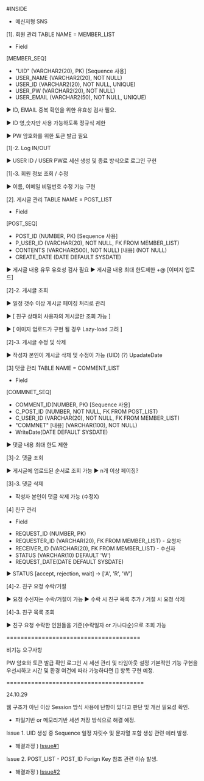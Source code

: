 #INSIDE

- 메신저형 SNS

[1]. 회원 관리
TABLE NAME = MEMBER_LIST
- Field 

[MEMBER_SEQ]
* "UID" (VARCHAR2(20), PK) [Sequence 사용] 
* USER_NAME (VARCHAR2(20), NOT NULL)
* USER_ID (VARCHAR2(20), NOT NULL, UNIQUE)
* USER_PW (VARCHAR2(20), NOT NULL)
* USER_EMAIL (VARCHAR2(50), NOT NULL, UNIQUE)

▶ ID, EMAIL 중복 확인을 위한 유효성 검사 필요.

▶ ID 영,숫자만 사용 가능하도록 정규식 제한

▶ PW 암호화를 위한 토큰 발급 필요

[1]-2. Log IN/OUT

▶ USER ID / USER PW로 세션 생성 및 종료 방식으로 로그인 구현

[1]-3. 회원 정보 조회 / 수정

▶ 이름, 이메일 비밀번호 수정 기능 구현

[2]. 게시글 관리
TABLE NAME = POST_LIST
- Field

[POST_SEQ]
* POST_ID (NUMBER, PK) [Sequence 사용] 
* P_USER_ID (VARCHAR(20), NOT NULL, FK FROM MEMBER_LIST)
* CONTENTS (VARCHAR(500), NOT NULL) [내용] (NOT NULL)
* CREATE_DATE (DATE DEFAULT SYSDATE)

▶ 게시글 내용 유무 유효성 검사 필요
▶ 게시글 내용 최대 한도제한 +@ [이미지 업로드]

[2]-2. 게시글 조회

▶ 일정 갯수 이상 게시글 페이징 처리로 관리

▶ [ 친구 상태의 사용자의 게시글만 조회 가능 ]

▶ [ 이미지 업로드가 구현 될 경우 Lazy-load 고려 ]

[2]-3. 게시글 수정 및 삭제

▶ 작성자 본인이 게시글 삭제 및 수정이 가능 (UID)
(?) UpadateDate

[3] 댓글 관리
TABLE NAME = COMMENT_LIST
- Field

[COMMNET_SEQ]
* COMMENT_ID(NUMBER, PK) [Sequence 사용]
* C_POST_ID (NUMBER, NOT NULL, FK FROM POST_LIST)
* C_USER_ID (VARCHAR(20), NOT NULL, FK FROM MEMBER_LIST)
* "COMMNET" [내용] (VARCHAR(100), NOT NULL)
* WriteDate(DATE DEFAULT SYSDATE)

▶ 댓글 내용 최대 한도 제한

[3]-2. 댓글 조회

▶ 게시글에 업로드된 순서로 조회 가능
▶ n개 이상 페이징?

[3]-3. 댓글 삭제

- 작성자 본인이 댓글 삭제 가능 (수정X)

[4] 친구 관리
 
- Field

* REQUEST_ID (NUMBER, PK)
* REQUESTER_ID (VARCHAR(20), FK FROM MEMBER_LIST) - 요청자
* RECEIVER_ID (VARCHAR(20), FK FROM MEMBER_LIST) - 수신자
* STATUS (VARCHAR(10) DEFAULT 'W')
* REQUEST_DATE(DATE DEFAULT SYSDATE)

▶ STATUS [accept, rejection, wait] -> ['A', 'R', 'W']

[4]-2. 친구 요청 수락/거절

▶ 요청 수신자는 수락/거절이 가능 ▶ 수락 시 친구 목록 추가 / 거절 시 요청 삭제

[4]-3. 친구 목록 조회

▶ 친구 요청 수락한 인원들을 기준(수락일자 or 가나다순)으로 조회 가능

======================================

비기능 요구사항

PW 암호와 토큰 발급 확인
로그인 시 세션 관리 및 타임아웃 설정
기본적인 기능 구현을 우선시하고 시간 및 환경 여건에 따라 가능하다면 [] 항목 구현 예정.

=======================================

24.10.29

웹 구조가 아닌 이상 Session 방식 사용에 난항이 있다고 판단 및 개선 필요성 확인.
* 파일기반 or 메모리기반 세션 저장 방식으로 해결 예정.

Issue 1. UID 생성 중 Sequence 일정 자릿수 및 문자열 포함 생성 관련 에러 발생.
* 해결과정 ) [Issue#1](https://github.com/SulHyunRyung/INSIDE/issues/1)

Issue 2. POST_LIST - POST_ID Forign Key 참조 관련 이슈 발생.
* 해결과정 ) [Issue#2](https://github.com/SulHyunRyung/INSIDE/issues/2)
